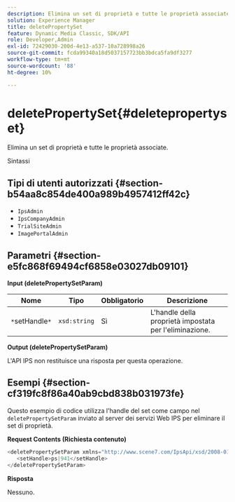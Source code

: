 ```yaml
---
description: Elimina un set di proprietà e tutte le proprietà associate.
solution: Experience Manager
title: deletePropertySet
feature: Dynamic Media Classic, SDK/API
role: Developer,Admin
exl-id: 72429030-200d-4e13-a537-10a728998a26
source-git-commit: fcda99340a18d5037157723bb3bdca5fa9df3277
workflow-type: tm+mt
source-wordcount: '88'
ht-degree: 10%

---
```


# deletePropertySet{#deletepropertyset}

Elimina un set di proprietà e tutte le proprietà associate.

Sintassi

## Tipi di utenti autorizzati {#section-b54aa8c854de400a989b4957412ff42c}

* `IpsAdmin`
* `IpsCompanyAdmin`
* `TrialSiteAdmin`
* `ImagePortalAdmin`

## Parametri {#section-e5fc868f69494cf6858e03027db09101}

**Input (deletePropertySetParam)**

| Nome | Tipo | Obbligatorio | Descrizione |
|---|---|---|---|
| `*`setHandle`*` | `xsd:string` | Sì | L&#39;handle della proprietà impostata per l&#39;eliminazione. |

**Output (deletePropertySetParam)**

L&#39;API IPS non restituisce una risposta per questa operazione.

## Esempi {#section-cf319fc8f86a40ab9cbd838b031973fe}

Questo esempio di codice utilizza l&#39;handle del set come campo nel `deletePropertySetParam` inviato al server dei servizi Web IPS per eliminare il set di proprietà.

**Request Contents (Richiesta contenuto)**

```java
<deletePropertySetParam xmlns="http://www.scene7.com/IpsApi/xsd/2008-01-15">
   <setHandle>ps|941</setHandle>
</deletePropertySetParam>
```

**Risposta**

Nessuno.
